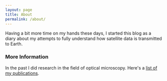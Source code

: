 ```yaml
---
layout: page
title: About
permalink: /about/
---
```


Having a bit more time on my hands these days, I started this blog as a diary about my attempts to fully understand how satellite data is transmitted to Earth.

### More Information

In the past I did research in the field of optical microscopy. Here's a [list of my publications](https://www.researchgate.net/profile/Arno_Bouwens).

